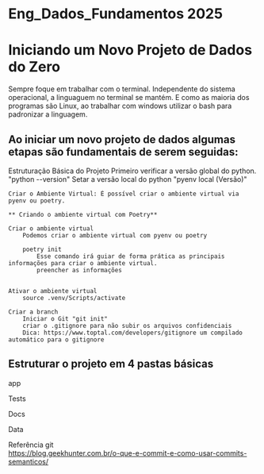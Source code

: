 # Eng_Dados_Fundamentos 2025

# Iniciando um Novo Projeto de Dados do Zero

Sempre foque em trabalhar com o terminal. Independente do sistema operacional, a linguaguem no terminal se mantém. E como as maioria dos programas são Linux, ao trabalhar com windows utilizar o bash para padronizar a linguagem.

## Ao iniciar um novo projeto de dados algumas etapas são fundamentais de serem seguidas:

Estruturação Básica do Projeto
	Primeiro verificar a versão global do python. "python --version"
	Setar a versão local do python "pyenv local (Versão)" 

	Criar o Ambiente Virtual: É possível criar o ambiente virtual via pyenv ou poetry.

	** Criando o ambiente virtual com Poetry**

	Criar o ambiente virtual
		Podemos criar o ambiente virtual com pyenv ou poetry
		
		poetry init
			Esse comando irá guiar de forma prática as principais informações para criar o ambiente virtual.
			preencher as informações
			
	
	Ativar o ambiente virtual
		source .venv/Scripts/activate
	
	Criar a branch
		Iniciar o Git "git init"
		criar o .gitignore para não subir os arquivos confidenciais
		Dica: https://www.toptal.com/developers/gitignore um compilado automático para o gitignore
		
## Estruturar o projeto em 4 pastas básicas
app

Tests

Docs

Data
	
Referência git	
https://blog.geekhunter.com.br/o-que-e-commit-e-como-usar-commits-semanticos/	
	
